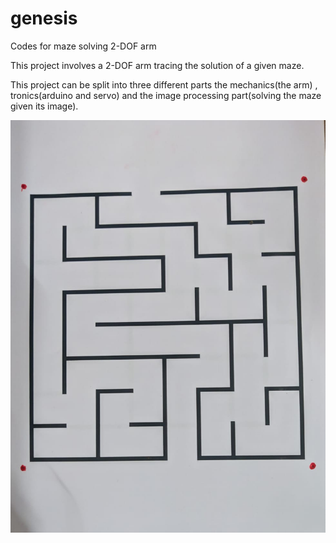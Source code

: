 # genesis
Codes for maze solving 2-DOF arm 

This project involves a 2-DOF arm tracing the solution of a given maze.

This project can be split into three different parts the mechanics(the arm) , tronics(arduino and servo) and the image processing part(solving the maze given its image).

<img src="maze.jpeg">

 
